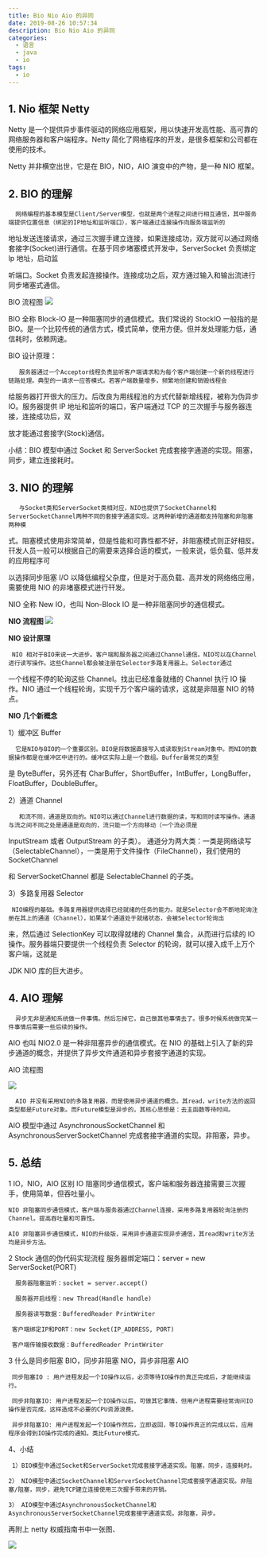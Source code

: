 ```yaml
---
title: Bio Nio Aio 的异同
date: 2019-08-26 10:57:34
description: Bio Nio Aio 的异同
categories:
  - 语言
  - java
  - io
tags:
  - io
---
```


## 1. Nio 框架 Netty

Netty 是一个提供异步事件驱动的网络应用框架，用以快速开发高性能、高可靠的网络服务器和客户端程序。Netty 简化了网络程序的开发，是很多框架和公司都在使用的技术。

Netty 并非横空出世，它是在 BIO，NIO，AIO 演变中的产物，是一种 NIO 框架。

## 2. BIO 的理解

      网络编程的基本模型是Client/Server模型，也就是两个进程之间进行相互通信，其中服务端提供位置信息（绑定的IP地址和监听端口），客户端通过连接操作向服务端监听的

地址发送连接请求，通过三次握手建立连接，如果连接成功，双方就可以通过网络套接字(Socket)进行通信。在基于同步堵塞模式开发中，ServerSocket 负责绑定 Ip 地址，启动监

听端口。Socket 负责发起连接操作。连接成功之后，双方通过输入和输出流进行同步堵塞式通信。

BIO 流程图
![](https://raw.githubusercontent.com/jiangwei618/note/master/assets/image/Bio_Nio_Aio.md-2019-09-03-17-24-19.png)

BIO 全称 Block-IO 是一种阻塞同步的通信模式。我们常说的 StockIO 一般指的是 BIO。是一个比较传统的通信方式，模式简单，使用方便。但并发处理能力低，通信耗时，依赖网速。

BIO 设计原理：

       服务器通过一个Acceptor线程负责监听客户端请求和为每个客户端创建一个新的线程进行链路处理。典型的一请求一应答模式。若客户端数量增多，频繁地创建和销毁线程会

给服务器打开很大的压力。后改良为用线程池的方式代替新增线程，被称为伪异步 IO。服务器提供 IP 地址和监听的端口，客户端通过 TCP 的三次握手与服务器连接，连接成功后，双

放才能通过套接字(Stock)通信。

小结：BIO 模型中通过 Socket 和 ServerSocket 完成套接字通道的实现。阻塞，同步，建立连接耗时。

## 3. NIO 的理解

       与Socket类和ServerSocket类相对应，NIO也提供了SocketChannel和ServerSocketChannel两种不同的套接字通道实现。这两种新增的通道都支持阻塞和非阻塞两种模

式。阻塞模式使用非常简单，但是性能和可靠性都不好，非阻塞模式则正好相反。幵发人员一般可以根据自己的需要来选择合适的模式，一般来说，低负载、低并发的应用程序可

以选择同步阻塞 I/O 以降低编程父杂度，但是对于高负载、高并发的网络络应用，需要使用 NIO 的非堵塞模式迸行幵发。

NIO 全称 New IO，也叫 Non-Block IO 是一种非阻塞同步的通信模式。

<strong> NIO 流程图 </strong>
![](https://raw.githubusercontent.com/jiangwei618/note/master/assets/image/Bio_Nio_Aio.md-2019-09-03-17-21-43.png)

<strong> NIO 设计原理 </strong>

     NIO 相对于BIO来说一大进步。客户端和服务器之间通过Channel通信。NIO可以在Channel进行读写操作。这些Channel都会被注册在Selector多路复用器上。Selector通过

一个线程不停的轮询这些 Channel。找出已经准备就绪的 Channel 执行 IO 操作。NIO 通过一个线程轮询，实现千万个客户端的请求，这就是非阻塞 NIO 的特点。

<strong> NIO 几个新概念 </strong>

1）缓冲区 Buffer

      它是NIO与BIO的一个重要区别。BIO是将数据直接写入或读取到Stream对象中。而NIO的数据操作都是在缓冲区中进行的。缓冲区实际上是一个数组。Buffer最常见的类型

是 ByteBuffer，另外还有 CharBuffer，ShortBuffer，IntBuffer，LongBuffer，FloatBuffer，DoubleBuffer。

2）通道 Channel

       和流不同，通道是双向的。NIO可以通过Channel进行数据的读，写和同时读写操作。通道与流之间不同之处是通道是双向的，流只能一个方向移动（一个流必须是

InputStream 或者 OutputStream 的子类）。 通道分为两大类：一类是网络读写（SelectableChannel），一类是用于文件操作（FileChannel），我们使用的 SocketChannel

和 ServerSocketChannel 都是 SelectableChannel 的子类。

3）多路复用器 Selector

     NIO编程的基础。多路复用器提供选择已经就绪的任务的能力。就是Selector会不断地轮询注册在其上的通道（Channel），如果某个通道处于就绪状态，会被Selector轮询出

来，然后通过 SelectionKey 可以取得就绪的 Channel 集合，从而进行后续的 IO 操作。服务器端只要提供一个线程负责 Selector 的轮询，就可以接入成千上万个客户端，这就是

JDK NIO 库的巨大进步。

## 4. AIO 理解

      异步无非是通知系统做一件事情。然后忘掉它，自己做其他事情去了。很多时候系统做完某一件事情后需要一些后续的操作。

AIO 也叫 NIO2.0 是一种非阻塞异步的通信模式。在 NIO 的基础上引入了新的异步通道的概念，并提供了异步文件通道和异步套接字通道的实现。

AIO 流程图

![](https://raw.githubusercontent.com/jiangwei618/note/master/assets/image/Bio_Nio_Aio.md-2019-09-03-17-24-29.png)

      AIO 并没有采用NIO的多路复用器，而是使用异步通道的概念。其read，write方法的返回类型都是Future对象。而Future模型是异步的，其核心思想是：去主函数等待时间。

AIO 模型中通过 AsynchronousSocketChannel 和 AsynchronousServerSocketChannel 完成套接字通道的实现。非阻塞，异步。

## 5. 总结
1 IO，NIO，AIO 区别
IO 阻塞同步通信模式，客户端和服务器连接需要三次握手，使用简单，但吞吐量小。

    NIO 非阻塞同步通信模式，客户端与服务器通过Channel连接，采用多路复用器轮询注册的Channel。提高吞吐量和可靠性。

    AIO 非阻塞异步通信模式，NIO的升级版，采用异步通道实现异步通信，其read和write方法均是异步方法。

2 Stock 通信的伪代码实现流程
服务器绑定端口：server = new ServerSocket(PORT)

      服务器阻塞监听：socket = server.accept()

      服务器开启线程：new Thread(Handle handle)

      服务器读写数据：BufferedReader PrintWriter

     客户端绑定IP和PORT：new Socket(IP_ADDRESS, PORT)

     客户端传输接收数据：BufferedReader PrintWriter

3 什么是同步阻塞 BIO，同步非阻塞 NIO，异步非阻塞 AIO

     同步阻塞IO : 用户进程发起一个IO操作以后，必须等待IO操作的真正完成后，才能继续运行。

     同步非阻塞IO: 用户进程发起一个IO操作以后，可做其它事情，但用户进程需要经常询问IO操作是否完成，这样造成不必要的CPU资源浪费。

     异步非阻塞IO: 用户进程发起一个IO操作然后，立即返回，等IO操作真正的完成以后，应用程序会得到IO操作完成的通知。类比Future模式。

4、小结

     1）BIO模型中通过Socket和ServerSocket完成套接字通道实现。阻塞，同步，连接耗时。

    2） NIO模型中通过SocketChannel和ServerSocketChannel完成套接字通道实现。非阻塞/阻塞，同步，避免TCP建立连接使用三次握手带来的开销。

    3） AIO模型中通过AsynchronousSocketChannel和AsynchronousServerSocketChannel完成套接字通道实现。非阻塞，异步。

再附上 netty 权威指南书中一张图、

![](https://raw.githubusercontent.com/jiangwei618/note/master/assets/image/Bio_Nio_Aio.md-2019-09-03-17-24-34.png)
